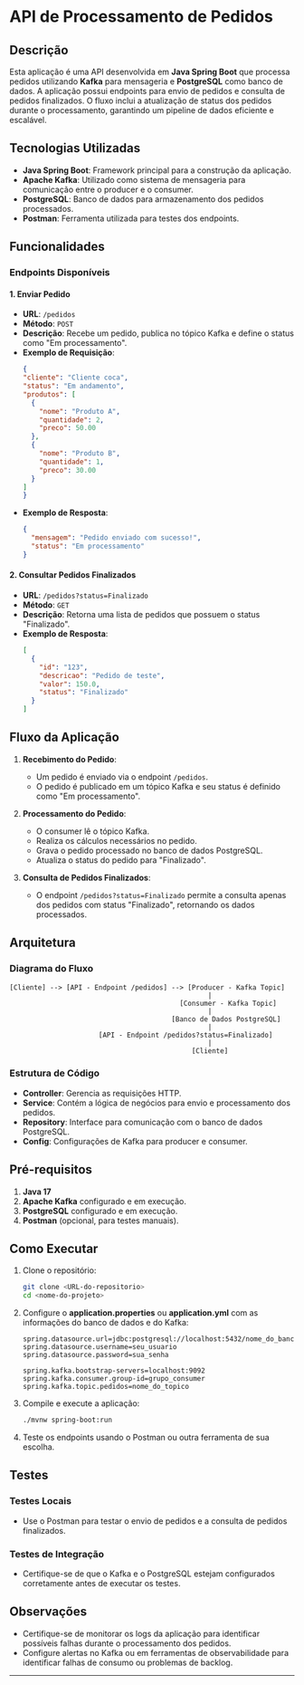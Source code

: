 # API de Processamento de Pedidos

## Descrição
Esta aplicação é uma API desenvolvida em **Java Spring Boot** que processa pedidos utilizando **Kafka** para mensageria e **PostgreSQL** como banco de dados. A aplicação possui endpoints para envio de pedidos e consulta de pedidos finalizados. O fluxo inclui a atualização de status dos pedidos durante o processamento, garantindo um pipeline de dados eficiente e escalável.

## Tecnologias Utilizadas

- **Java Spring Boot**: Framework principal para a construção da aplicação.
- **Apache Kafka**: Utilizado como sistema de mensageria para comunicação entre o producer e o consumer.
- **PostgreSQL**: Banco de dados para armazenamento dos pedidos processados.
- **Postman**: Ferramenta utilizada para testes dos endpoints.

## Funcionalidades

### Endpoints Disponíveis

#### 1. Enviar Pedido
- **URL**: `/pedidos`
- **Método**: `POST`
- **Descrição**: Recebe um pedido, publica no tópico Kafka e define o status como "Em processamento".
- **Exemplo de Requisição**:
  ```json
  {
  "cliente": "Cliente coca",
  "status": "Em andamento",
  "produtos": [
    {
      "nome": "Produto A",
      "quantidade": 2,
      "preco": 50.00
    },
    {
      "nome": "Produto B",
      "quantidade": 1,
      "preco": 30.00
    }
  ]
  }

  ```
- **Exemplo de Resposta**:
  ```json
  {
    "mensagem": "Pedido enviado com sucesso!",
    "status": "Em processamento"
  }
  ```

#### 2. Consultar Pedidos Finalizados
- **URL**: `/pedidos?status=Finalizado`
- **Método**: `GET`
- **Descrição**: Retorna uma lista de pedidos que possuem o status "Finalizado".
- **Exemplo de Resposta**:
  ```json
  [
    {
      "id": "123",
      "descricao": "Pedido de teste",
      "valor": 150.0,
      "status": "Finalizado"
    }
  ]
  ```

## Fluxo da Aplicação

1. **Recebimento do Pedido**:
   - Um pedido é enviado via o endpoint `/pedidos`.
   - O pedido é publicado em um tópico Kafka e seu status é definido como "Em processamento".

2. **Processamento do Pedido**:
   - O consumer lê o tópico Kafka.
   - Realiza os cálculos necessários no pedido.
   - Grava o pedido processado no banco de dados PostgreSQL.
   - Atualiza o status do pedido para "Finalizado".

3. **Consulta de Pedidos Finalizados**:
   - O endpoint `/pedidos?status=Finalizado` permite a consulta apenas dos pedidos com status "Finalizado", retornando os dados processados.

## Arquitetura

### Diagrama do Fluxo
```plaintext
[Cliente] --> [API - Endpoint /pedidos] --> [Producer - Kafka Topic]
                                                 |
                                          [Consumer - Kafka Topic]
                                                 |
                                        [Banco de Dados PostgreSQL]
                                                 |
                      [API - Endpoint /pedidos?status=Finalizado]
                                                 |
                                             [Cliente]
```

### Estrutura de Código
- **Controller**: Gerencia as requisições HTTP.
- **Service**: Contém a lógica de negócios para envio e processamento dos pedidos.
- **Repository**: Interface para comunicação com o banco de dados PostgreSQL.
- **Config**: Configurações de Kafka para producer e consumer.

## Pré-requisitos

1. **Java 17**
2. **Apache Kafka** configurado e em execução.
3. **PostgreSQL** configurado e em execução.
4. **Postman** (opcional, para testes manuais).

## Como Executar

1. Clone o repositório:
   ```bash
   git clone <URL-do-repositorio>
   cd <nome-do-projeto>
   ```

2. Configure o **application.properties** ou **application.yml** com as informações do banco de dados e do Kafka:
   ```properties
   spring.datasource.url=jdbc:postgresql://localhost:5432/nome_do_banco
   spring.datasource.username=seu_usuario
   spring.datasource.password=sua_senha

   spring.kafka.bootstrap-servers=localhost:9092
   spring.kafka.consumer.group-id=grupo_consumer
   spring.kafka.topic.pedidos=nome_do_topico
   ```

3. Compile e execute a aplicação:
   ```bash
   ./mvnw spring-boot:run
   ```

4. Teste os endpoints usando o Postman ou outra ferramenta de sua escolha.

## Testes

### Testes Locais
- Use o Postman para testar o envio de pedidos e a consulta de pedidos finalizados.

### Testes de Integração
- Certifique-se de que o Kafka e o PostgreSQL estejam configurados corretamente antes de executar os testes.

## Observações
- Certifique-se de monitorar os logs da aplicação para identificar possíveis falhas durante o processamento dos pedidos.
- Configure alertas no Kafka ou em ferramentas de observabilidade para identificar falhas de consumo ou problemas de backlog.

---

